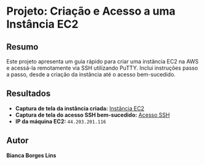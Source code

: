 # Projeto: Criação e Acesso a uma Instância EC2

## Resumo
Este projeto apresenta um guia rápido para criar uma instância EC2 na AWS e acessá-la remotamente via SSH utilizando PuTTY. Inclui instruções passo a passo, desde a criação da instância até o acesso bem-sucedido.

## Resultados
- **Captura de tela da instância criada:** [Instância EC2](images/instanciacriada.jpg)
- **Captura de tela do acesso SSH bem-sucedido:** [Acesso SSH](images/instanciaexecutando.jpg)
- **IP da máquina EC2:** `44.203.201.116`

## Autor
**Bianca Borges Lins**

